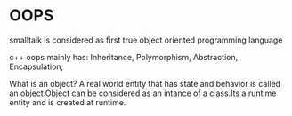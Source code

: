 # OOPS

smalltalk is considered as first true object oriented programming language

c++ oops mainly has:
  Inheritance,
  Polymorphism,
  Abstraction,
  Encapsulation,
  
What is an object?
A real world entity that has state and behavior is called an object.Object can be considered as an intance of a class.Its a runtime entity and is created at runtime.
